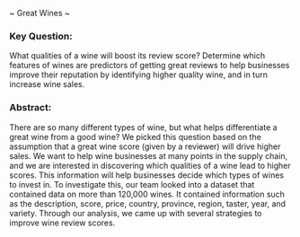 ~ Great Wines ~

### Key Question:
What qualities of a wine will boost its review score? Determine which features of wines are predictors of getting great reviews to help businesses
improve their reputation by identifying higher quality wine, and in turn increase wine sales.

### Abstract:
There are so many different types of wine, but what helps differentiate a great wine from a good
wine? We picked this question based on the assumption that a great wine score (given by a
reviewer) will drive higher sales. We want to help wine businesses at many points in the supply
chain, and we are interested in discovering which qualities of a wine lead to higher scores. This
information will help businesses decide which types of wines to invest in. To investigate this, our
team looked into a dataset that contained data on more than 120,000 wines. It contained
information such as the description, score, price, country, province, region, taster, year, and
variety. Through our analysis, we came up with several strategies to improve wine review scores.
